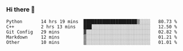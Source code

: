 ### Hi there 👋

<!--START_SECTION:waka-->

```text
Python       14 hrs 19 mins  ████████████████████▒░░░░   80.73 %
C++          2 hrs 13 mins   ███░░░░░░░░░░░░░░░░░░░░░░   12.50 %
Git Config   29 mins         ▓░░░░░░░░░░░░░░░░░░░░░░░░   02.82 %
Markdown     12 mins         ▒░░░░░░░░░░░░░░░░░░░░░░░░   01.21 %
Other        10 mins         ▒░░░░░░░░░░░░░░░░░░░░░░░░   01.01 %
```

<!--END_SECTION:waka-->
